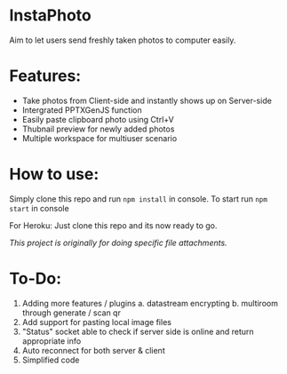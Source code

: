 # **InstaPhoto**
Aim to let users send freshly taken photos to computer easily.


# Features:
- Take photos from Client-side and instantly shows up on Server-side
- Intergrated PPTXGenJS function
- Easily paste clipboard photo using Ctrl+V
- Thubnail preview for newly added photos 
- Multiple workspace for multiuser scenario


# How to use:

Simply clone this repo and run `npm install` in console.
To start run `npm start` in console

For Heroku:
Just clone this repo and its now ready to go. 


*This project is originally for doing specific file attachments.*

# To-Do:
 1. Adding more features / plugins
	a. datastream encrypting
	b. multiroom through generate / scan qr
 2. Add support for pasting local image files
 3. "Status" socket able to check if server side is online and return appropriate info
 4. Auto reconnect for both server & client
 5. Simplified code